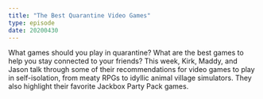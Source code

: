 ```yaml
---
title: "The Best Quarantine Video Games"
type: episode
date: 20200430
---
```

What games should you play in quarantine? What are the best games to help you stay connected to your friends? This week, Kirk, Maddy, and Jason talk through some of their recommendations for video games to play in self-isolation, from meaty RPGs to idyllic animal village simulators. They also highlight their favorite Jackbox Party Pack games.